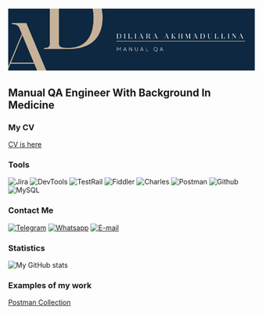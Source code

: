 ![Header](https://github.com/di-liara/di-liara/blob/main/files/AD.png?raw=true)
## Manual QA Engineer With Background In Medicine
### My CV
[CV is here](https://drive.google.com/file/d/1PFuu8lcAF4yJtPRuzaPEHzgGo0aceEy0/view?usp=share_link)
### Tools
![Jira](https://img.shields.io/badge/Jira-0D2840?style=for-the-badge&logo=jira&logoColor=136be1)
![DevTools](https://img.shields.io/badge/DevTools-0D2840?style=for-the-badge&logo=googlechrome&logoColor=2674f2)
![TestRail](https://img.shields.io/badge/TestRail-0D2840?style=for-the-badge)
![Fiddler](https://img.shields.io/badge/Fiddler-0D2840?style=for-the-badge&logo=progress&logoColor=#5CE500)
![Charles](https://img.shields.io/badge/CharlesProxy-0D2840?style=for-the-badge)
![Postman](https://img.shields.io/badge/Postman-0D2840?style=for-the-badge&logo=postman&logoColor=f76935)
![Github](https://img.shields.io/badge/Github-0D2840?style=for-the-badge&logo=github&logoColor=8cc4d7)
![MySQL](https://img.shields.io/badge/MySQL-0D2840?style=for-the-badge&logo=mysql&logoColor=ffffff)
### Contact Me
[![Telegram](https://img.shields.io/badge/Telegram-0D2840?style=for-the-badge&logo=telegram&logoColor=31a5db)](https://t.me/thedsblog)
[![Whatsapp](https://img.shields.io/badge/whatsapp-0D2840?style=for-the-badge&logo=whatsapp&logoColor=#25D366)](https://wa.me/qr/7X5HNWYC4CT7J1)
[![E-mail](https://img.shields.io/badge/email-0D2840?style=for-the-badge&logo=gmail&logoColor=#EA4335)](mailto:1409wenessa@gmail.com)

### Statistics
![My GitHub stats](https://github-readme-stats.vercel.app/api?username=di-liara&show_icons=true&theme=prussian&bg_color=0D2840&text_color=C7B299&title_color=C7B299&icon_color=ffffff)

### Examples of my work
[Postman Collection](https://www.postman.com/universal-satellite-896333/workspace/my-public-workspace/collection/23795269-fc41dfbd-218f-433f-a398-ff92f5eedcc1?action=share&creator=23795269)
